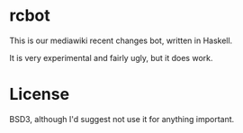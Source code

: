 # rcbot

This is our mediawiki recent changes bot, written in Haskell.

It is very experimental and fairly ugly, but it does work.

# License

BSD3, although I'd suggest not use it for anything important.

